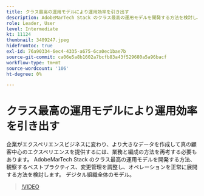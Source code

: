 ```yaml
---
title: クラス最高の運用モデルにより運用効率を引き出す
description: AdobeMarTech Stack のクラス最高の運用モデルを開発する方法を検討し、どのベストプラクティスを観察します
role: Leader, User
level: Intermediate
kt: 11124
thumbnail: 3409247.jpeg
hidefromtoc: true
exl-id: 76a90334-6ec4-4335-a675-6ca0ec1bae7b
source-git-commit: ca06e5a8b1602a7bcfb83a43f529680a5a96bacf
workflow-type: tm+mt
source-wordcount: '106'
ht-degree: 0%

---
```


# クラス最高の運用モデルにより運用効率を引き出す

企業がエクスペリエンスビジネスに変わり、より大きなデータを作成して真の顧客中心のエクスペリエンスを提供するには、業務と編成の方法を再考する必要もあります。 AdobeMarTech Stack のクラス最高の運用モデルを開発する方法、観察するベストプラクティス、変更管理を調整し、オペレーションを正常に展開する方法を検討します。 デジタル組織全体のモデル。

>[!VIDEO](https://video.tv.adobe.com/v/3409247/?quality=12&learn=on)
